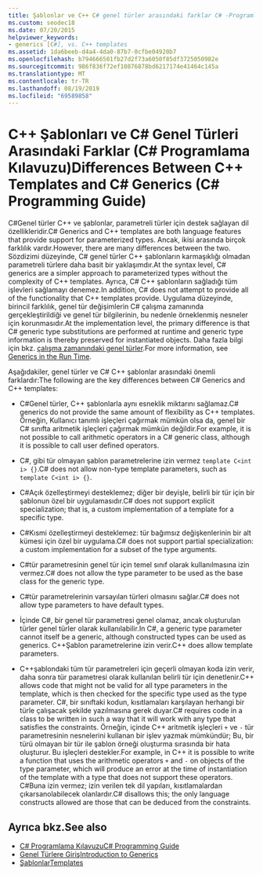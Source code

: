 ```yaml
---
title: Şablonlar ve C++ C# genel türler arasındaki farklar C# -Programlama Kılavuzu
ms.custom: seodec18
ms.date: 07/20/2015
helpviewer_keywords:
- generics [C#], vs. C++ templates
ms.assetid: 1da6beeb-d4a4-4da0-87b7-0cfbe04920b7
ms.openlocfilehash: b794666501fb27d2f73a6050f85df3725050982e
ms.sourcegitcommit: 986f836f72ef10876878bd6217174e41464c145a
ms.translationtype: MT
ms.contentlocale: tr-TR
ms.lasthandoff: 08/19/2019
ms.locfileid: "69589858"
---
```

# <a name="differences-between-c-templates-and-c-generics-c-programming-guide"></a><span data-ttu-id="c5225-102">C++ Şablonları ve C# Genel Türleri Arasındaki Farklar (C# Programlama Kılavuzu)</span><span class="sxs-lookup"><span data-stu-id="c5225-102">Differences Between C++ Templates and C# Generics (C# Programming Guide)</span></span>
<span data-ttu-id="c5225-103">C#Genel türler C++ ve şablonlar, parametreli türler için destek sağlayan dil özellikleridir.</span><span class="sxs-lookup"><span data-stu-id="c5225-103">C# Generics and C++ templates are both language features that provide support for parameterized types.</span></span> <span data-ttu-id="c5225-104">Ancak, ikisi arasında birçok farklılık vardır.</span><span class="sxs-lookup"><span data-stu-id="c5225-104">However, there are many differences between the two.</span></span> <span data-ttu-id="c5225-105">Sözdizimi düzeyinde, C# genel türler C++ şablonların karmaşıklığı olmadan parametreli türlere daha basit bir yaklaşımdır.</span><span class="sxs-lookup"><span data-stu-id="c5225-105">At the syntax level, C# generics are a simpler approach to parameterized types without the complexity of C++ templates.</span></span> <span data-ttu-id="c5225-106">Ayrıca, C# C++ şablonların sağladığı tüm işlevleri sağlamayı denemez.</span><span class="sxs-lookup"><span data-stu-id="c5225-106">In addition, C# does not attempt to provide all of the functionality that C++ templates provide.</span></span> <span data-ttu-id="c5225-107">Uygulama düzeyinde, birincil farklılık, genel tür değişimlerin C# çalışma zamanında gerçekleştirildiği ve genel tür bilgilerinin, bu nedenle örneklenmiş nesneler için korunmasıdır.</span><span class="sxs-lookup"><span data-stu-id="c5225-107">At the implementation level, the primary difference is that C# generic type substitutions are performed at runtime and generic type information is thereby preserved for instantiated objects.</span></span> <span data-ttu-id="c5225-108">Daha fazla bilgi için bkz. [çalışma zamanındaki genel türler](./generics-in-the-run-time.md).</span><span class="sxs-lookup"><span data-stu-id="c5225-108">For more information, see [Generics in the Run Time](./generics-in-the-run-time.md).</span></span>  
  
 <span data-ttu-id="c5225-109">Aşağıdakiler, genel türler ve C# C++ şablonlar arasındaki önemli farklardır:</span><span class="sxs-lookup"><span data-stu-id="c5225-109">The following are the key differences between C# Generics and C++ templates:</span></span>  
  
- <span data-ttu-id="c5225-110">C#Genel türler, C++ şablonlarla aynı esneklik miktarını sağlamaz.</span><span class="sxs-lookup"><span data-stu-id="c5225-110">C# generics do not provide the same amount of flexibility as C++ templates.</span></span> <span data-ttu-id="c5225-111">Örneğin, Kullanıcı tanımlı işleçleri çağırmak mümkün olsa da, genel bir C# sınıfta aritmetik işleçleri çağırmak mümkün değildir.</span><span class="sxs-lookup"><span data-stu-id="c5225-111">For example, it is not possible to call arithmetic operators in a C# generic class, although it is possible to call user defined operators.</span></span>  
  
- <span data-ttu-id="c5225-112">C#, gibi tür olmayan şablon parametrelerine izin vermez `template C<int i> {}`.</span><span class="sxs-lookup"><span data-stu-id="c5225-112">C# does not allow non-type template parameters, such as `template C<int i> {}`.</span></span>  
  
- <span data-ttu-id="c5225-113">C#Açık özelleştirmeyi desteklemez; diğer bir deyişle, belirli bir tür için bir şablonun özel bir uygulamasıdır.</span><span class="sxs-lookup"><span data-stu-id="c5225-113">C# does not support explicit specialization; that is, a custom implementation of a template for a specific type.</span></span>  
  
- <span data-ttu-id="c5225-114">C#Kısmi özelleştirmeyi desteklemez: tür bağımsız değişkenlerinin bir alt kümesi için özel bir uygulama.</span><span class="sxs-lookup"><span data-stu-id="c5225-114">C# does not support partial specialization: a custom implementation for a subset of the type arguments.</span></span>  
  
- <span data-ttu-id="c5225-115">C#tür parametresinin genel tür için temel sınıf olarak kullanılmasına izin vermez.</span><span class="sxs-lookup"><span data-stu-id="c5225-115">C# does not allow the type parameter to be used as the base class for the generic type.</span></span>  
  
- <span data-ttu-id="c5225-116">C#tür parametrelerinin varsayılan türleri olmasını sağlar.</span><span class="sxs-lookup"><span data-stu-id="c5225-116">C# does not allow type parameters to have default types.</span></span>  
  
- <span data-ttu-id="c5225-117">İçinde C#, bir genel tür parametresi genel olamaz, ancak oluşturulan türler genel türler olarak kullanılabilir.</span><span class="sxs-lookup"><span data-stu-id="c5225-117">In C#, a generic type parameter cannot itself be a generic, although constructed types can be used as generics.</span></span> <span data-ttu-id="c5225-118">C++Şablon parametrelerine izin verir.</span><span class="sxs-lookup"><span data-stu-id="c5225-118">C++ does allow template parameters.</span></span>  
  
- <span data-ttu-id="c5225-119">C++şablondaki tüm tür parametreleri için geçerli olmayan koda izin verir, daha sonra tür parametresi olarak kullanılan belirli tür için denetlenir.</span><span class="sxs-lookup"><span data-stu-id="c5225-119">C++ allows code that might not be valid for all type parameters in the template, which is then checked for the specific type used as the type parameter.</span></span> <span data-ttu-id="c5225-120">C#, bir sınıftaki kodun, kısıtlamaları karşılayan herhangi bir türle çalışacak şekilde yazılmasına gerek duyar.</span><span class="sxs-lookup"><span data-stu-id="c5225-120">C# requires code in a class to be written in such a way that it will work with any type that satisfies the constraints.</span></span> <span data-ttu-id="c5225-121">Örneğin, içinde C++ aritmetik işleçleri `+` ve `-` tür parametresinin nesnelerini kullanan bir işlev yazmak mümkündür; Bu, bir türü olmayan bir tür ile şablon örneği oluşturma sırasında bir hata oluşturur. Bu işleçleri destekler.</span><span class="sxs-lookup"><span data-stu-id="c5225-121">For example, in C++ it is possible to write a function that uses the arithmetic operators `+` and `-` on objects of the type parameter, which will produce an error at the time of instantiation of the template with a type that does not support these operators.</span></span> <span data-ttu-id="c5225-122">C#Buna izin vermez; izin verilen tek dil yapıları, kısıtlamalardan çıkarsanolabilecek olanlardır.</span><span class="sxs-lookup"><span data-stu-id="c5225-122">C# disallows this; the only language constructs allowed are those that can be deduced from the constraints.</span></span>  
  
## <a name="see-also"></a><span data-ttu-id="c5225-123">Ayrıca bkz.</span><span class="sxs-lookup"><span data-stu-id="c5225-123">See also</span></span>

- [<span data-ttu-id="c5225-124">C# Programlama Kılavuzu</span><span class="sxs-lookup"><span data-stu-id="c5225-124">C# Programming Guide</span></span>](../index.md)
- [<span data-ttu-id="c5225-125">Genel Türlere Giriş</span><span class="sxs-lookup"><span data-stu-id="c5225-125">Introduction to Generics</span></span>](./index.md)
- [<span data-ttu-id="c5225-126">Şablonlar</span><span class="sxs-lookup"><span data-stu-id="c5225-126">Templates</span></span>](/cpp/cpp/templates-cpp)
